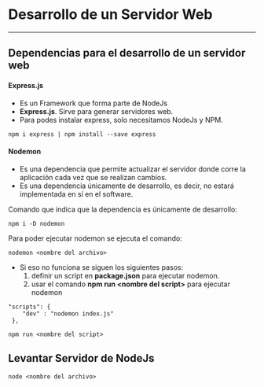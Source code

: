 
# Desarrollo de un Servidor Web
------------------

## **Dependencias para el desarrollo de un servidor web**

#### Express.js

- Es un Framework que forma parte de NodeJs
- **Express.js**. Sirve para generar servidores web.
- Para podes instalar express, solo necesitamos NodeJs y NPM.

```
npm i express | npm install --save express
```

#### Nodemon

- Es una dependencia que permite actualizar el servidor donde corre la aplicación cada vez que se realizan cambios.
- Es una dependencia únicamente de desarrollo, es decir, no estará implementada en sí en el software.

Comando que indica que la dependencia es únicamente de desarrollo:

```
npm i -D nodemon
```

Para poder ejecutar nodemon se ejecuta el comando:

```
nodemon <nombre del archivo>
```

- Si eso no funciona se siguen los siguientes pasos:
	1. definir un script en **package.json** para ejecutar nodemon.
	2. usar el comando **npm run \<nombre del script>** para ejecutar nodemon

```
"scripts": {
    "dev" : "nodemon index.js"
 },
```

```
npm run <nombre del script>
```

## **Levantar Servidor de NodeJs**

```
node <nombre del archivo>
```















